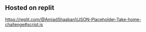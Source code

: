 
## Hosted on replit

https://replit.com/@AmjadShaaban1/JSON-Placeholder-Take-home-challenge#script.js
